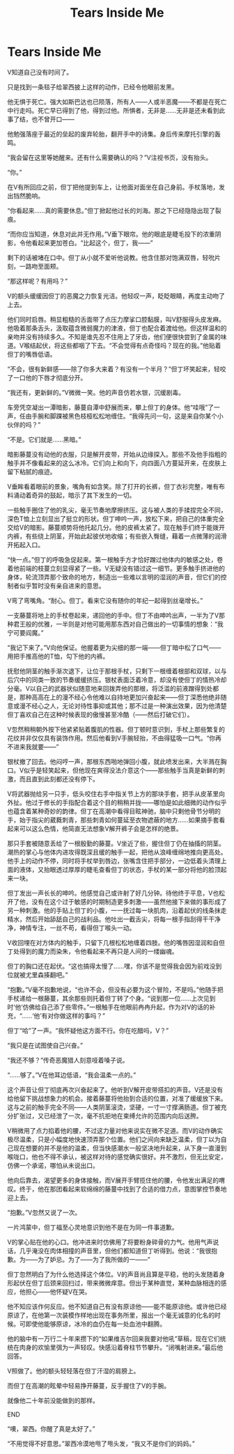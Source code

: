 ﻿---
title: Tears Inside Me
fandom: 鬼泣
characters: 但丁/维吉尔
rating: General
series: To Love and Win is the Best Thing | 1
excerpt: 热泪再灼人，也洗不净这些诗行。
notes: 内含触手、轻度捆绑。
---

# Tears Inside Me



V知道自己没有时间了。

只是找到一条毯子给翠西披上这样的动作，已经令他眼前发黑。

他无惧于死亡。强大如斯巴达也已陨落，所有人——人或半恶魔——不都是在死亡中行走吗。死亡早已得到了他，得到过他。所惧者，无非是……无非是还未看到此事了结，也不曾开口——

他勉强落座于最近的垒起的废弃轮胎，翻开手中的诗集。身后传来摩托引擎的轰鸣。

“我会留在这里等她醒来。还有什么需要确认的吗？”V注视书页，没有抬头。

“你。”

在V有所回应之前，但丁把他提到车上，让他面对面坐在自己身前。手杖落地，发出铛然脆响。

“你看起来……真的需要休息。”但丁掀起他过长的刘海。那之下已经隐隐出现了裂痕。

“而你应当知道，休息对此并无作用。”V垂下眼帘。他的眼底是睫毛投下的浓重阴影，令他看起来更加苍白。“比起这个，但丁，我——”

剩下的话被堵在口中。但丁从小就不爱听他说教。他含住那对饱满双唇，轻吮片刻，一路吻至面颊。

“那这样呢？有用吗？”

V的额头缓缓因但丁的恶魔之力恢复光洁。他轻叹一声，眨眨眼睛，再度主动吻了上去。

他们同时启唇。稍显粗糙的舌面带了点压力摩挲口腔黏膜，叫V舒服得头皮发麻。他吸着那条舌头，汲取蕴含微弱魔力的津液，但丁也配合着渡给他。但这样温和的亲吻并没有持续多久。不知是谁先忍不住用上了牙齿，他们便很快尝到了金属的味道。V喉结起伏，将这些都咽了下去。“不会觉得有点奇怪吗？现在的我。”他贴着但丁的嘴唇低语。

“不会，很有新鲜感——除了你多大来着？有没有一个半月？”但丁坏笑起来，轻咬了一口他的下唇才彻底分开。

“我还有，更新鲜的。”V微微一笑。他的声音仿若水银，沉缓剧毒。

车旁凭空凝出一潭暗影，藤蔓自潭中舒展而来，攀上但丁的身体。他“哇哦”了一声，任由手腕和脚踝被黑色枝桠松松地缠住。“我得先问一句，这是来自你某个小伙伴的吗？”

“不是。它们就是……黑暗。”

暗影藤蔓没有动他的衣服，只是解开皮带，开始从边缘探入。那些不及他手指粗的触手并不像看起来的这么冰冷。它们向上和向下，向四面八方蔓延开来，在皮肤上留下粘腻的痕迹。

V垂眸看着眼前的景象，嘴角有如含笑。除了打开的长裤，但丁衣衫完整，唯有布料涌动着奇异的鼓起，暗示了其下发生的一切。

一些触手圈住了他的乳尖，毫无节奏地摩擦挤压。这与被人类的手揉捏完全不同，深色T恤上立刻显出了挺立的形状。但丁呻吟一声，放松下来，把自己的体重完全交给V的暗影。藤蔓顺势将他托起几分。他的皮裤太紧了。现在触手们终于能拨开内裤，有些绕上阴茎，开始此起彼伏地收缩；有些嵌入臀缝，藉着一点微薄的润滑开拓起入口。

“快一点。”但丁的呼吸急促起来。第一根触手方才恰好蹭过他体内的敏感之处，卷着他前端的枝蔓立刻显得紧了一些。V无疑没有错过这一细节。更多触手挤进他的身体，轮流顶弄那个致命的地方，制造出一些难以言明的湿润的声音，但它们的控制者似乎暂时没有亲自进来的意思。

V弯了弯嘴角。“耐心。但丁。看来它没有随你的年纪一起得到丝毫增长。”

一支藤蔓将地上的手杖卷起来，递回他的手中。但丁不由呻吟出声，一半为了V那种君王般的优雅，一半则是对他可能用那东西对自己做出的一切事情的想象：“我宁可要阎魔。”

“我记下来了。”V向他保证。他握着更为尖细的那一端——但丁暗中松了口气——用把手推高他的T恤，勾下他的内裤。

抚慰他阴茎的触手渐次退下，让位于那根手杖，只剩下一根缠着根部和双球，以与后穴中的同类一致的节奏缓缓挤压。银杖表面泛着冷意，却没有使但丁的情热冷却分毫。V以自己的武器状似随意地来回拨弄他的那根，将泛滥的前液蹭得到处都是，那种高高在上的漫不经心令他难以自持地更加兴奋起来——但丁深悉他绝非随意或漫不经心之人，无论对待性事抑或其他；那不过是一种演出效果，因为他清楚但丁喜欢自己在这种时候表现的傲慢甚至冷酷（——然后打破它们）。

V忽然稍稍朝外按下他紧紧贴着腹肌的性器。但丁顿时意识到，手杖上那些繁复的花纹并非仅仅具有装饰作用。然后他看到V手腕轻抬，不由得猛吸一口气。“你再不进来我就要——”

银杖撤了回去。他闷哼一声，那根东西啪地弹回小腹，就此喷发出来，大半溅在胸口。V似乎是轻笑起来，但他现在爽得没法介意这个——那些触手当真是新鲜的刺激，而且直到此刻都还没有停下。

V将武器抛给另一只手，低头咬住右手中指关节上方的那块手套，把手从皮革里向外扯。他过于修长的手指配合着这个目的稍稍并拢——哪怕是如此细微的动作似乎也蕴含着某种奇妙的韵律。但丁在高潮中看得目眩神驰，脑中只剩他骨节分明的手，始于指尖的葳蕤刺青，那些刺青如何蔓延至衣物遮蔽的地方……如果摘手套看起来可以这么色情，他简直无法想象V解开裤子会是怎样的绝景。

那只手套被随意丢给了一根殷勤的藤蔓。V坐近了些，握住但丁仍在抽搐的阴茎。潮热的掌心与他体内进攻得既深且缓的触手一起，把他从浪峰缠绵地推向更高处。他手上的动作不停，同时将手杖举到唇边，张嘴含住把手部分，一边低着头清理上面的液体，又抬眼透过厚厚的睫毛查看但丁的状态，手杖的某一部分将他的脸顶起来一块。

但丁发出一声长长的呻吟。他感觉自己或许射了好几分钟。待他终于平息，V也松开了他，没有在这个过于敏感的时期制造更多刺激——虽然他接下来做的事形成了另一种刺激。他的手贴上但丁的小腹，一一抚过每一块肌肉，沿着起伏的线条抹走精水，然后开始舔舐自己的战利品。他吐出一截舌尖，将每一根手指刮得干干净净，神情专注，一丝不苟，看得但丁喉头一动。

V收回埋在对方体内的触手，只留下几根松松地缠着四肢。他的嘴唇因湿润和自但丁处得到的魔力而染朱，令他看起来不再只是人间的一缕幽魂。

但丁的胸口还在起伏。“这也搞得太慢了……嘿，你该不是觉得我会因为前戏没到位就被尤里森揍翻吧。”

“抱歉。”V毫不抱歉地说，“也许不会，但没有必要为这个冒险，不是吗。”他随手把手杖递给一根藤蔓，其余那些则托着但丁转了个身。“说到那一位……上次见到时‘他’仿佛给自己添了些零件。”一根触手在他眼前冉冉升起，作为对V的话的补充，“……‘他’有对你做这样的事吗？”

但丁“哈”了一声。“我怀疑他这方面不行。你在吃醋吗，V？”

“我只是在试图使自己兴奋。”

“我还不够？”传奇恶魔猎人刻意哑着嗓子说。

“……够了。”V在他耳边低语，“我会温柔一点的。”

这个声音让但丁彻底再次兴奋起来了。他听到V解开皮带搭扣的声音。V还是没有给他留下挑战想象力的机会。接着藤蔓将他抬到合适的位置，对准了缓缓放下来。这与之前的触手完全不同——人类阴茎滚烫，坚硬，一寸一寸撑满肠道。但丁被充分扩张过，又已经泄了一次，毫不抗拒地在束缚允许的范围内向后送胯。

V稍微用了点力掐着他的腰，不过这力量对他来说实在微不足道。而V的动作确实极尽温柔，只是小幅度地快速顶弄那个位置。他们之间向来缺乏温柔，但丁以为自己现在想要的并不是他的温柔，但当快感潮水一般坚决地升起来，从下身一直漫到喉咙口，他也不得不承认，被这样对待的感觉确实很好。并不激烈，但无比安定，仿佛一个承诺，哪怕从未说出口。

他向后靠去，渴望更多的身体接触，而V展开手臂揽住他的腰，令他发出满足的喟叹。终于，他在那团看起来软绵绵的藤蔓中找到了合适的借力点，意图掌控节奏地迎上去。

“抱歉。”V忽然又说了一次。

一片鸿蒙中，但丁福至心灵地意识到他不是在为同一件事道歉。

V的掌心贴在他的心口。他冲进来时仿佛用了将要粉身碎骨的力气。他用气声说话，几乎淹没在肉体相撞的声音里，但他们都知道但丁听得到。他说：“我很抱歉。为——为了妒忌。为了——为了我所做的一——”

但丁忽然明白了为什么他选择这个体位。V的声音尚且算是平稳，他的头发随着身形起伏在但丁后颈来回扫过，带来微微痒意。但出于某种直觉，某种血脉相连的感应，他担心——他怀疑V在哭。

他不知应该作何反应。他不知道自己有没有原谅他——能不能原谅他。或许他已经原谅了，在他第一次装模作样地出现在事务所里，报出一个毫无诚意的化名的时候。可即使他能够原谅，冰冷的血仍在每一处血池中翻腾。

他的脑中有一万行二十年来攒下的“如果维吉尔回来我要对他吼”草稿，现在它们统统在肉身的欢愉里弭为一声轻叹。快感沿着脊柱节节攀升。“闭嘴射进来。”最后他回答。

V照做了。他的额头轻轻落在但丁汗湿的肩膀上。

而但丁在高潮的眩晕中轻易挣开藤蔓，反手握住了V的手腕。

就像他二十年前没能做到的那样。



END



“噢，翠西。你醒了真是太好了。”

“不用觉得不好意思。”翠西冷漠地甩了甩头发，“我又不是你们的妈妈。”
